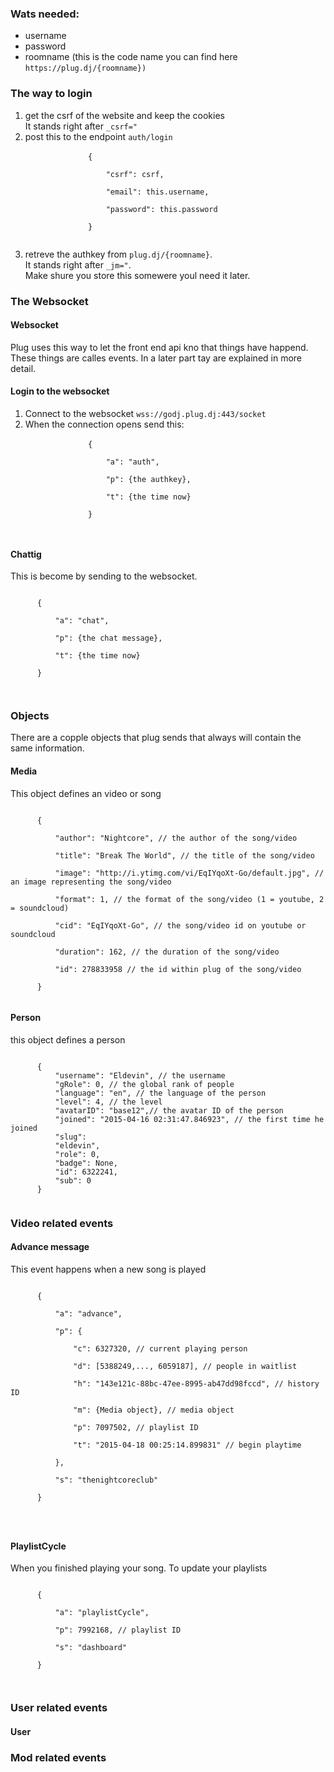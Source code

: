 
<div class="row" id="needed">
  <h3>Wats needed:</h3>
  <ul>
      <li>username</li>
      <li>password</li>
      <li>roomname (this is the code name you can find here <code>https://plug.dj/{roomname})</code></li>
  </ul>
</div>
<div class="row" id="Login">
  <h3>The way to login</h3>
  <ol>
      <li>
          get the csrf of the website and keep the cookies <br>
          It stands right after <code>_csrf="</code> 
      </li>
      <li>
          post this to the endpoint <code>auth/login</code><br>
          <code class="code">
              {<br>
              &nbsp;&nbsp;&nbsp;&nbsp;"csrf": csrf,<br>
              &nbsp;&nbsp;&nbsp;&nbsp;"email": this.username,<br>
              &nbsp;&nbsp;&nbsp;&nbsp;"password": this.password<br>
              }<br>
          </code>
      </li>
      <li>
          retreve the authkey from <code>plug.dj/{roomname}</code>.<br>
          It stands right after <code>_jm="</code>.<br>
          Make shure you store this somewere youl need it later.
      </li>
  </ol>
</div>
<div class="row" id="websocket">
  <h3>The Websocket</h3>
  <h4>Websocket</h4>
  <p>Plug uses this way to let the front end api kno that things have happend. These things are calles events. In a later part tay are explained in more detail.</p>
  <h4>Login to the websocket</h4>
  <ol>
      <li>Connect to the websocket <code>wss://godj.plug.dj:443/socket</code></li>
      <li>When the connection opens send this:<br>
          <code class="code">
              {<br>
              &nbsp;&nbsp;&nbsp;&nbsp;"a": "auth",<br>
              &nbsp;&nbsp;&nbsp;&nbsp;"p": {the authkey},<br>
              &nbsp;&nbsp;&nbsp;&nbsp;"t": {the time now}<br>
              }<br>
          </code>
      </li>
  </ol>
  
  <h4>Chattig</h4>
  <p>This is become by sending to the websocket.</p>
  <code class="code">
      {<br>
      &nbsp;&nbsp;&nbsp;&nbsp;"a": "chat",<br>
      &nbsp;&nbsp;&nbsp;&nbsp;"p": {the chat message},<br>
      &nbsp;&nbsp;&nbsp;&nbsp;"t": {the time now}<br>
      }<br>
  </code>
</div>
<div class="row">
  <h3> Objects</h3>
  <p>There are a copple objects that plug sends that always will contain the same information.</p>
  <h4>Media</h4>
  <p>This object defines an video or song </p>
  <code class="code">
      {<br>
      &nbsp;&nbsp;&nbsp;&nbsp;"author": "Nightcore", <span>// the author of the song/video</span><br>
      &nbsp;&nbsp;&nbsp;&nbsp;"title": "Break The World", <span>// the title of the song/video</span><br>
      &nbsp;&nbsp;&nbsp;&nbsp;"image": "http://i.ytimg.com/vi/EqIYqoXt-Go/default.jpg", <span>// an image representing the song/video</span><br>
      &nbsp;&nbsp;&nbsp;&nbsp;"format": 1, <span>// the format of the song/video (1 = youtube, 2 = soundcloud)</span><br>
      &nbsp;&nbsp;&nbsp;&nbsp;"cid": "EqIYqoXt-Go", <span>// the song/video id on youtube or soundcloud</span><br>
      &nbsp;&nbsp;&nbsp;&nbsp;"duration": 162, <span>// the duration of the song/video</span><br>
      &nbsp;&nbsp;&nbsp;&nbsp;"id": 278833958 <span>// the id within plug of the song/video</span><br>
      }
  </code>
  <h4>Person</h4>
  <p>this object defines a person </p>
  <code class="code">
      {
      &nbsp;&nbsp;&nbsp;&nbsp;"username": "Eldevin", <span>// the username</span>
      &nbsp;&nbsp;&nbsp;&nbsp;"gRole": 0, <span>// the global rank of people </span>
      &nbsp;&nbsp;&nbsp;&nbsp;"language": "en", <span>// the language of the person</span>
      &nbsp;&nbsp;&nbsp;&nbsp;"level": 4, <span>// the level</span>
      &nbsp;&nbsp;&nbsp;&nbsp;"avatarID": "base12",<span>// the avatar ID of the person</span>
      &nbsp;&nbsp;&nbsp;&nbsp;"joined": "2015-04-16 02:31:47.846923", <span>// the first time he joined</span>
      &nbsp;&nbsp;&nbsp;&nbsp;"slug": 
      &nbsp;&nbsp;&nbsp;&nbsp;"eldevin", 
      &nbsp;&nbsp;&nbsp;&nbsp;"role": 0, 
      &nbsp;&nbsp;&nbsp;&nbsp;"badge": None, 
      &nbsp;&nbsp;&nbsp;&nbsp;"id": 6322241, 
      &nbsp;&nbsp;&nbsp;&nbsp;"sub": 0
      }
  </code>
</div>
<div class="row" id="events">
  <h3>Video related events</h3>
  <h4>Advance message</h4>
  <p>This event happens when a new song is played</p>
  <code class="code">
      {<br>
      &nbsp;&nbsp;&nbsp;&nbsp;"a": "advance", <br>
      &nbsp;&nbsp;&nbsp;&nbsp;"p": {<br>
      &nbsp;&nbsp;&nbsp;&nbsp;&nbsp;&nbsp;&nbsp;&nbsp;"c": 6327320, <span>// current playing person</span><br>
      &nbsp;&nbsp;&nbsp;&nbsp;&nbsp;&nbsp;&nbsp;&nbsp;"d": [5388249,..., 6059187], <span>// people in waitlist</span><br>
      &nbsp;&nbsp;&nbsp;&nbsp;&nbsp;&nbsp;&nbsp;&nbsp;"h": "143e121c-88bc-47ee-8995-ab47dd98fccd", <span>// history ID</span><br>
      &nbsp;&nbsp;&nbsp;&nbsp;&nbsp;&nbsp;&nbsp;&nbsp;"m": {Media object}, <span>// media object</span><br>
      &nbsp;&nbsp;&nbsp;&nbsp;&nbsp;&nbsp;&nbsp;&nbsp;"p": 7097502, <span>// playlist ID</span><br>
      &nbsp;&nbsp;&nbsp;&nbsp;&nbsp;&nbsp;&nbsp;&nbsp;"t": "2015-04-18 00:25:14.899831" <span>// begin playtime</span><br>
      &nbsp;&nbsp;&nbsp;&nbsp;}, <br>
      &nbsp;&nbsp;&nbsp;&nbsp;"s": "thenightcoreclub"<br>
      }<br>
      
  </code>
  <h4>PlaylistCycle</h4>
  <p>When you finished playing your song. To update your playlists</p>
  <code class="code">
      {<br>
      &nbsp;&nbsp;&nbsp;&nbsp;"a": "playlistCycle", <br>
      &nbsp;&nbsp;&nbsp;&nbsp;"p": 7992168, <span>// playlist ID</span><br>
      &nbsp;&nbsp;&nbsp;&nbsp;"s": "dashboard"<br>
      }<br>
  </code>
  <h3>User related events</h3>
  <h4>User</h4>
  <h3>Mod related events</h3>
</div>
<div class="row" id="REST">
</div>

